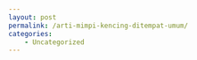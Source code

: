 ```yaml
---
layout: post
permalink: /arti-mimpi-kencing-ditempat-umum/
categories:
    - Uncategorized
---
```


